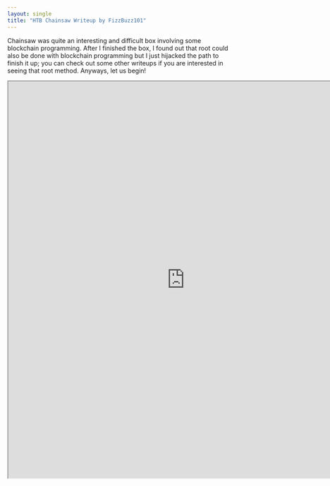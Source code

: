 ```yaml
---
layout: single
title: "HTB Chainsaw Writeup by FizzBuzz101"
---
```


Chainsaw was quite an interesting and difficult box involving some blockchain programming.  After I finished the box, I found out that root could also be done with blockchain programming but I just hijacked the path to finish it up; you can check out some other writeups if you are interested in seeing that root method.  Anyways, let us begin!

[separator]: <> ()

<iframe src="https://www.willsroot.io/2019/11/chainsaw-hackthebox-writeup.html" width="800" height="900"></iframe>

